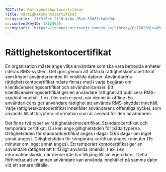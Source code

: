 ```yaml
---
TOCTitle: Rättighetskontocertifikat
Title: Rättighetskontocertifikat
ms:assetid: '2ff315cc-211d-4e6e-85e8-56867c2abd94'
ms:contentKeyID: 18124656
ms:mtpsurl: 'https://technet.microsoft.com/sv-se/library/Cc720230(v=WS.10)'
---
```


Rättighetskontocertifikat
=========================

En organisation måste ange vilka användare som ska vara betrodda enheter i deras RMS-system. Det görs genom att utfärda rättighetskontocertifikat som knyter användarkonton till enskilda datorer. Användarens rättighetskontocertifikat måste finnas med i varje begäran om klientlicensieringscertifikat och användarlicenser. Ett klientlicensieringscertifikat ger en användare rättighet att publicera RMS-skyddat innehåll, t.ex. filer och e-post, när denne är offline. En användarlicens ger användare rättighet att använda RMS-skyddat innehåll. Varje rättighetskontocertifikat innehåller användarens offentliga nyckel, som används till att kryptera information som är avsedd för den användaren.

Det finns två typer av rättighetskontocertifikat: Standardcertifikat och temporära certifikat. Du kan ange giltighetstiden för båda typerna. Giltighetstiden för standardcertifikat anges i dagar (365 dagar om inget annat anges). Giltighetstiden för temporära certifikat anges i minuter (15 minuter om inget annat anges). Ett temporärt kontocertifikat ger en användare rättighet att tillfälligt använda innehåll, t.ex. i en informationskiosk, när denne inte har tillgång till sin egen dator. Detta förhindrar att en annan användare kan använda innehållet på samma dator vid ett senare tillfälle.
